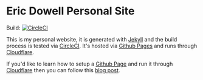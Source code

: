 # Eric Dowell Personal Site
Build: [![CircleCI](https://circleci.com/gh/ericdowell/ericdowell.github.io.svg?style=svg)](https://circleci.com/gh/ericdowell/ericdowell.github.io)

This is my personal website, it is generated with [Jekyll](https://jekyllrb.com/) and
the build process is tested via [CircleCI](https://circleci.com/). It's hosted via
[Github Pages](https://pages.github.com/) and runs through [Cloudflare](https://www.cloudflare.com/).

If you'd like to learn how to setup a [Github Page](https://pages.github.com/) and
run it through [Cloudflare](https://www.cloudflare.com/) then you can follow
this [blog post](https://blog.cloudflare.com/secure-and-fast-github-pages-with-cloudflare/).
